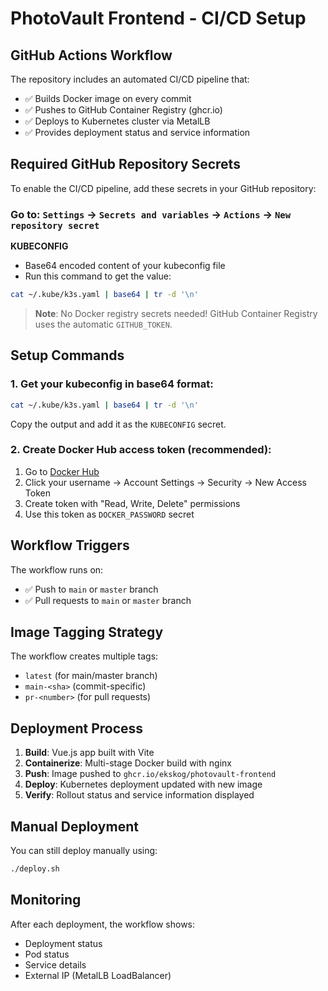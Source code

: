 # PhotoVault Frontend - CI/CD Setup

## GitHub Actions Workflow

The repository includes an automated CI/CD pipeline that:
- ✅ Builds Docker image on every commit
- ✅ Pushes to GitHub Container Registry (ghcr.io)
- ✅ Deploys to Kubernetes cluster via MetalLB
- ✅ Provides deployment status and service information

## Required GitHub Repository Secrets

To enable the CI/CD pipeline, add these secrets in your GitHub repository:

### Go to: `Settings` → `Secrets and variables` → `Actions` → `New repository secret`

**KUBECONFIG**
- Base64 encoded content of your kubeconfig file
- Run this command to get the value:
```bash
cat ~/.kube/k3s.yaml | base64 | tr -d '\n'
```

> **Note**: No Docker registry secrets needed! GitHub Container Registry uses the automatic `GITHUB_TOKEN`.

## Setup Commands

### 1. Get your kubeconfig in base64 format:
```bash
cat ~/.kube/k3s.yaml | base64 | tr -d '\n'
```
Copy the output and add it as the `KUBECONFIG` secret.

### 2. Create Docker Hub access token (recommended):
1. Go to [Docker Hub](https://hub.docker.com)
2. Click your username → Account Settings → Security → New Access Token
3. Create token with "Read, Write, Delete" permissions
4. Use this token as `DOCKER_PASSWORD` secret

## Workflow Triggers

The workflow runs on:
- ✅ Push to `main` or `master` branch
- ✅ Pull requests to `main` or `master` branch

## Image Tagging Strategy

The workflow creates multiple tags:
- `latest` (for main/master branch)
- `main-<sha>` (commit-specific)
- `pr-<number>` (for pull requests)

## Deployment Process

1. **Build**: Vue.js app built with Vite
2. **Containerize**: Multi-stage Docker build with nginx
3. **Push**: Image pushed to `ghcr.io/ekskog/photovault-frontend`
4. **Deploy**: Kubernetes deployment updated with new image
5. **Verify**: Rollout status and service information displayed

## Manual Deployment

You can still deploy manually using:
```bash
./deploy.sh
```

## Monitoring

After each deployment, the workflow shows:
- Deployment status
- Pod status
- Service details
- External IP (MetalLB LoadBalancer)
